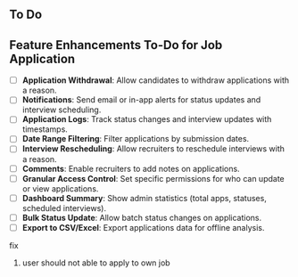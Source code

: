## To Do

## Feature Enhancements To-Do for Job Application

- [ ] **Application Withdrawal**: Allow candidates to withdraw applications with a reason.
- [ ] **Notifications**: Send email or in-app alerts for status updates and interview scheduling.
- [ ] **Application Logs**: Track status changes and interview updates with timestamps.
- [ ] **Date Range Filtering**: Filter applications by submission dates.
- [ ] **Interview Rescheduling**: Allow recruiters to reschedule interviews with a reason.
- [ ] **Comments**: Enable recruiters to add notes on applications.
- [ ] **Granular Access Control**: Set specific permissions for who can update or view applications.
- [ ] **Dashboard Summary**: Show admin statistics (total apps, statuses, scheduled interviews).
- [ ] **Bulk Status Update**: Allow batch status changes on applications.
- [ ] **Export to CSV/Excel**: Export applications data for offline analysis.

fix

1. user should not able to apply to own job
